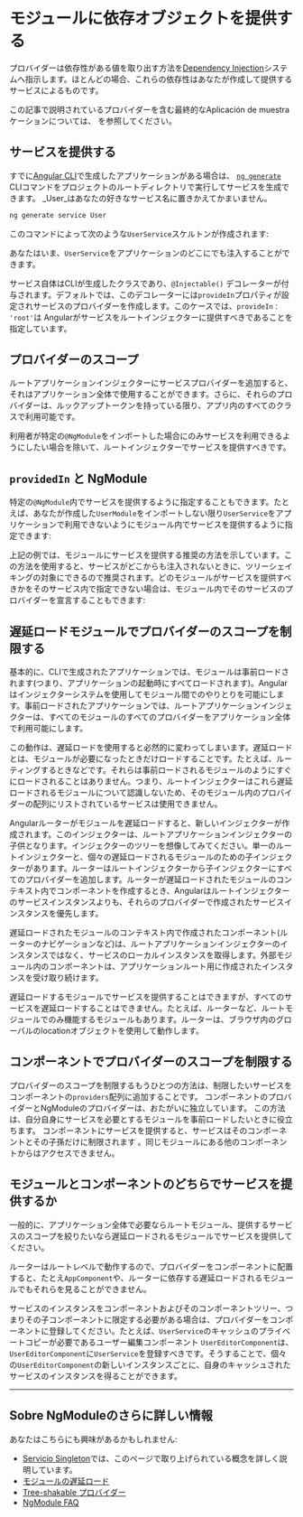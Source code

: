 # モジュールに依存オブジェクトを提供する

プロバイダーは依存性がある値を取り出す方法を[Dependency Injection](/guide/dependency-injection)システムへ指示します。ほとんどの場合、これらの依存性はあなたが作成して提供するサービスによるものです。

この記事で説明されているプロバイダーを含む最終的なAplicación de muestraケーションについては、
<live-example></live-example>を参照してください。

## サービスを提供する

すでに[Angular CLI](cli)で生成したアプリケーションがある場合は、 [`ng generate`](cli/generate) CLIコマンドをプロジェクトのルートディレクトリで実行してサービスを生成できます。 _User_はあなたの好きなサービス名に置きかえてかまいません。 

```sh
ng generate service User
```

このコマンドによって次のような`UserService`スケルトンが作成されます:

<code-example path="providers/src/app/user.service.0.ts"  header="src/app/user.service.ts"></code-example>

あなたはいま、`UserService`をアプリケーションのどこにでも注入することができます。

サービス自体はCLIが生成したクラスであり、`@Injectable()` デコレーターが付与されます。デフォルトでは、このデコレーターには`provideIn`プロパティが設定されサービスのプロバイダーを作成します。このケースでは、`provideIn： 'root'`は Angularがサービスをルートインジェクターに提供すべきであることを指定しています。


## プロバイダーのスコープ

ルートアプリケーションインジェクターにサービスプロバイダーを追加すると、それはアプリケーション全体で使用することができます。さらに、それらのプロバイダーは、ルックアップトークンを持っている限り、アプリ内のすべてのクラスで利用可能です。

利用者が特定の`@NgModule`をインポートした場合にのみサービスを利用できるようにしたい場合を除いて、ルートインジェクターでサービスを提供すべきです。

## `providedIn` と NgModule

特定の`@NgModule`内でサービスを提供するように指定することもできます。たとえば、あなたが作成した`UserModule`をインポートしない限り`UserService`をアプリケーションで利用できないようにモジュール内でサービスを提供するように指定できます:

<code-example path="providers/src/app/user.service.1.ts"  header="src/app/user.service.ts"></code-example>

上記の例では、モジュールにサービスを提供する推奨の方法を示しています。この方法を使用すると、サービスがどこからも注入されないときに、ツリーシェイキングの対象にできるので推奨されます。どのモジュールがサービスを提供すべきかをそのサービス内で指定できない場合は、モジュール内でそのサービスのプロバイダーを宣言することもできます:

<code-example path="providers/src/app/user.module.ts"  header="src/app/user.module.ts"></code-example>

## 遅延ロードモジュールでプロバイダーのスコープを制限する

基本的に、CLIで生成されたアプリケーションでは、モジュールは事前ロードされます(つまり、アプリケーションの起動時にすべてロードされます)。Angularはインジェクターシステムを使用してモジュール間でのやりとりを可能にします。事前ロードされたアプリケーションでは、ルートアプリケーションインジェクターは、すべてのモジュールのすべてのプロバイダーをアプリケーション全体で利用可能にします。

この動作は、遅延ロードを使用すると必然的に変わってしまいます。遅延ロードとは、モジュールが必要になったときだけロードすることです。たとえば、ルーティングするときなどです。それらは事前ロードされるモジュールのようにすぐにロードされることはありません。つまり、ルートインジェクターはこれら遅延ロードされるモジュールについて認識しないため、そのモジュール内のプロバイダーの配列にリストされているサービスは使用できません。

<!-- KW--Make diagram here -->
<!-- KW--per Misko: not clear if the lazy modules are siblings or grand-children. They are both depending on router structure. -->
Angularルーターがモジュールを遅延ロードすると、新しいインジェクターが作成されます。このインジェクターは、ルートアプリケーションインジェクターの子供となります。インジェクターのツリーを想像してみてください。単一のルートインジェクターと、個々の遅延ロードされるモジュールのための子インジェクターがあります。ルーターはルートインジェクターから子インジェクターにすべてのプロバイダーを追加します。ルーターが遅延ロードされたモジュールのコンテキスト内でコンポーネントを作成するとき、Angularはルートインジェクターのサービスインスタンスよりも、それらのプロバイダーで作成されたサービスインスタンスを優先します。

遅延ロードされたモジュールのコンテキスト内で作成されたコンポーネント(ルーターのナビゲーションなど)は、ルートアプリケーションインジェクターのインスタンスではなく、サービスのローカルインスタンスを取得します。外部モジュール内のコンポーネントは、アプリケーションルート用に作成されたインスタンスを受け取り続けます。

遅延ロードするモジュールでサービスを提供することはできますが、すべてのサービスを遅延ロードすることはできません。たとえば、ルーターなど、ルートモジュールでのみ機能するモジュールもあります。ルーターは、ブラウザ内のグローバルのlocationオブジェクトを使用して動作します。


## コンポーネントでプロバイダーのスコープを制限する

プロバイダーのスコープを制限するもうひとつの方法は、制限したいサービスをコンポーネントの`providers`配列に追加することです。
コンポーネントのプロバイダーとNgModuleのプロバイダーは、おたがいに独立しています。
この方法は、自分自身にサービスを必要とするモジュールを事前ロードしたいときに役立ちます。
コンポーネントにサービスを提供すると、サービスはそのコンポーネントとその子孫だけに制限されます
。同じモジュールにある他のコンポーネントからはアクセスできません。

<code-example path="providers/src/app/app.component.ts" region="component-providers" header="src/app/app.component.ts"></code-example>


## モジュールとコンポーネントのどちらでサービスを提供するか

一般的に、アプリケーション全体で必要ならルートモジュール、提供するサービスのスコープを絞りたいなら遅延ロードされるモジュールでサービスを提供してください。

ルーターはルートレベルで動作するので、プロバイダーをコンポーネントに配置すると、たとえ`AppComponent`や、ルーターに依存する遅延ロードされるモジュールでもそれらを見ることができません。

<!-- KW--Make a diagram here -->
サービスのインスタンスをコンポーネントおよびそのコンポーネントツリー、つまりその子コンポーネントに限定する必要がある場合は、プロバイダーをコンポーネントに登録してください。たとえば、`UserService`のキャッシュのプライベートコピーが必要であるユーザー編集コンポーネント `UserEditorComponent`は、`UserEditorComponent`に`UserService`を登録すべきです。そうすることで、個々の`UserEditorComponent`の新しいインスタンスごとに、自身のキャッシュされたサービスのインスタンスを得ることができます。


<hr>

## Sobre NgModuleのさらに詳しい情報

あなたはこちらにも興味があるかもしれません:
* [Servicio Singleton](guide/singleton-services)では、このページで取り上げられている概念を詳しく説明しています。
* [モジュールの遅延ロード](guide/lazy-loading-ngmodules)
* [Tree-shakable プロバイダー](guide/dependency-injection-providers#tree-shakable-providers)
* [NgModule FAQ](guide/ngmodule-faq)

